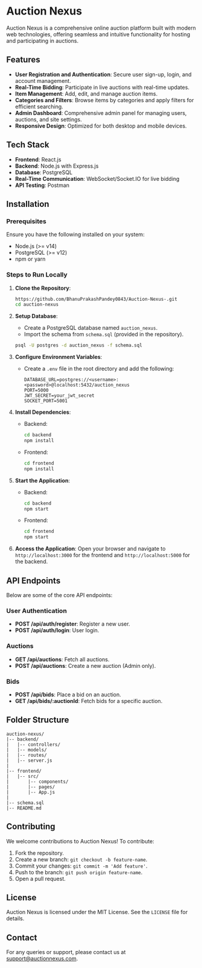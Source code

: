 # Auction Nexus

Auction Nexus is a comprehensive online auction platform built with modern web technologies, offering seamless and intuitive functionality for hosting and participating in auctions.

## Features

- **User Registration and Authentication**: Secure user sign-up, login, and account management.
- **Real-Time Bidding**: Participate in live auctions with real-time updates.
- **Item Management**: Add, edit, and manage auction items.
- **Categories and Filters**: Browse items by categories and apply filters for efficient searching.
- **Admin Dashboard**: Comprehensive admin panel for managing users, auctions, and site settings.
- **Responsive Design**: Optimized for both desktop and mobile devices.

## Tech Stack

- **Frontend**: React.js
- **Backend**: Node.js with Express.js
- **Database**: PostgreSQL
- **Real-Time Communication**: WebSocket/Socket.IO for live bidding
- **API Testing**: Postman

## Installation

### Prerequisites
Ensure you have the following installed on your system:

- Node.js (>= v14)
- PostgreSQL (>= v12)
- npm or yarn

### Steps to Run Locally

1. **Clone the Repository**:
   ```bash
   https://github.com/BhanuPrakashPandey0843/Auction-Nexus-.git
   cd auction-nexus
   ```

2. **Setup Database**:
   - Create a PostgreSQL database named `auction_nexus`.
   - Import the schema from `schema.sql` (provided in the repository).

   ```bash
   psql -U postgres -d auction_nexus -f schema.sql
   ```

3. **Configure Environment Variables**:
   - Create a `.env` file in the root directory and add the following:
     ```env
     DATABASE_URL=postgres://<username>:<password>@localhost:5432/auction_nexus
     PORT=5000
     JWT_SECRET=your_jwt_secret
     SOCKET_PORT=5001
     ```

4. **Install Dependencies**:
   - Backend:
     ```bash
     cd backend
     npm install
     ```
   - Frontend:
     ```bash
     cd frontend
     npm install
     ```

5. **Start the Application**:
   - Backend:
     ```bash
     cd backend
     npm start
     ```
   - Frontend:
     ```bash
     cd frontend
     npm start
     ```

6. **Access the Application**:
   Open your browser and navigate to `http://localhost:3000` for the frontend and `http://localhost:5000` for the backend.

## API Endpoints

Below are some of the core API endpoints:

### **User Authentication**
- **POST /api/auth/register**: Register a new user.
- **POST /api/auth/login**: User login.

### **Auctions**
- **GET /api/auctions**: Fetch all auctions.
- **POST /api/auctions**: Create a new auction (Admin only).

### **Bids**
- **POST /api/bids**: Place a bid on an auction.
- **GET /api/bids/:auctionId**: Fetch bids for a specific auction.

## Folder Structure

```
auction-nexus/
|-- backend/
|   |-- controllers/
|   |-- models/
|   |-- routes/
|   |-- server.js
|
|-- frontend/
|   |-- src/
|       |-- components/
|       |-- pages/
|       |-- App.js
|
|-- schema.sql
|-- README.md
```

## Contributing

We welcome contributions to Auction Nexus! To contribute:

1. Fork the repository.
2. Create a new branch: `git checkout -b feature-name`.
3. Commit your changes: `git commit -m 'Add feature'`.
4. Push to the branch: `git push origin feature-name`.
5. Open a pull request.

## License

Auction Nexus is licensed under the MIT License. See the `LICENSE` file for details.

## Contact

For any queries or support, please contact us at [support@auctionnexus.com](mailto:support@auctionnexus.com).

